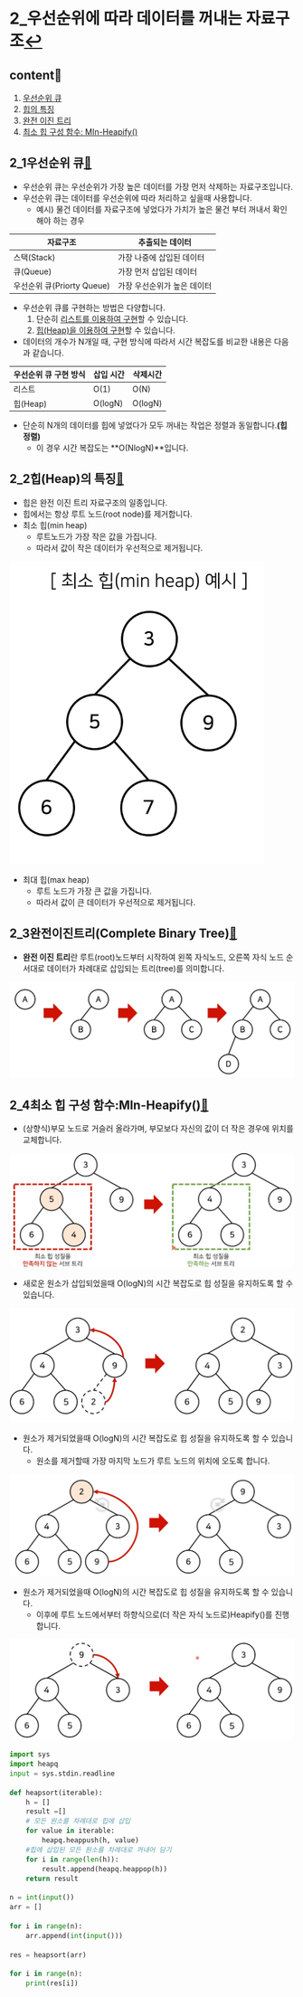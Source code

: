 # 2_우선순위에 따라 데이터를 꺼내는 자료구조[↩](./README.md)

## content📑

1. [우선순위 큐](##2_1우선순위-큐📑)
2. [힙의 특징](##2_2힙(Heap)의-특징📑)
3. [완전 이진 트리](##2_3완전이진트리(Complete-Binary-Tree)📑)
4. [최소 힙 구성 함수: MIn-Heapify()](##2_4최소-힙-구성-함수:MIn-Heapify())

## 2_1우선순위 큐[📑](##content📑)

* 우선순위 큐는 우선순위가 가장 높은 데이터를 가장 먼저 삭제하는 자료구조입니다.
* 우선순위 큐는 데이터를 우선순위에 따라 처리하고 싶을때 사용합니다.
  * 예시) 물건 데이터를 자료구조에 넣었다가 가치가 높은 물건 부터 꺼내서 확인해야 하는 경우

| 자료구조                   | 추출되는 데이터             |
| -------------------------- | --------------------------- |
| 스택(Stack)                | 가장 나중에 삽입된 데이터   |
| 큐(Queue)                  | 가장 먼저 삽입된 데이터     |
| 우선순위 큐(Priorty Queue) | 가장 우선순위가 높은 데이터 |

* 우선순위 큐를 구현하는 방법은 다양합니다.
  1) 단순히 <u>리스트를 이용하여 구현</u>할 수 있습니다.
  2) <u>힙(Heap)을 이용하여 구현</u>할 수 있습니다.
* 데이터의 개수가 N개일 때, 구현 방식에 따라서 시간 복잡도를 비교한 내용은 다음과 같습니다.

| 우선순위 큐 구현 방식 | 삽입 시간 | 삭제시간 |
| --------------------- | --------- | -------- |
| 리스트                | O(1)      | O(N)     |
| 힙(Heap)              | O(logN)   | O(logN)  |

* 단순히 N개의 데이터를 힙에 넣었다가 모두 꺼내는 작업은 정렬과 동일합니다.**(힙 정렬)**
  * 이 경우 시간 복잡도는 **O(NlogN)**입니다.

## 2_2힙(Heap)의 특징[📑](##content📑)

* 힙은 완전 이진 트리 자료구조의 일종입니다.
* 힙에서는 항상 루트 노드(root node)를 제거합니다.
* 최소 힙(min heap)
  * 루트노드가 가장 작은 값을 가집니다.
  * 따라서 값이 작은 데이터가 우선적으로 제거됩니다.

![](./image/2_1.png)

* 최대 힙(max heap)
  * 루트 노드가 가장 큰 값을 가집니다.
  * 따라서 값이 큰 데이터가 우선적으로 제거됩니다.

## 2_3완전이진트리(Complete Binary Tree)[📑](##content📑)

* **완전 이진 트리**란 루트(root)노드부터 시작하여 왼쪽 자식노드, 오른쪽 자식 노드 순서대로 데이터가 차례대로 삽입되는 트리(tree)를 의미합니다.

![](./image/2_2.png)

## 2_4최소 힙 구성 함수:MIn-Heapify()[📑](##content📑)

* (상향식)부모 노드로 거슬러 올라가며, 부모보다 자신의 값이 더 작은 경우에 위치를 교체합니다.

![](./image/2_3.png)

* 새로운 원소가 삽입되었을때 O(logN)의 시간 복잡도로 힙 성질을 유지하도록 할 수 있습니다.

![](./image/2_4.png)

* 원소가 제거되었을때 O(logN)의 시간 복잡도로 힙 성질을 유지하도록 할 수 있습니다.
  * 원소를 제거할때 가장 마지막 노드가 루트 노드의 위치에 오도록 합니다.

![](./image/2_5.png)

* 원소가 제거되었을때 O(logN)의 시간 복잡도로 힙 성질을 유지하도록 할 수 있습니다.
  * 이후에 루트 노드에서부터 하향식으로(더 작은 자식 노드로)Heapify()를 진행합니다.

![](./image/2_6.png)

```python
import sys
import heapq
input = sys.stdin.readline

def heapsort(iterable):
    h = []
    result =[]
    # 모든 원소를 차례대로 힙에 삽입
    for value in iterable:
        heapq.heappush(h, value)
    #힙에 삽입된 모든 원소를 차례대로 꺼내어 담기
    for i in range(len(h)):
        result.append(heapq.heappop(h))
    return result

n = int(input())
arr = []

for i in range(n):
    arr.append(int(input()))

res = heapsort(arr)

for i in range(n):
    print(res[i])
```

